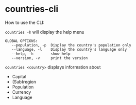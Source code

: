 # countries-cli

How to use the CLI:

`countries -h` will display the help menu

```
GLOBAL OPTIONS:
   --population, -p  Display the country's population only
   --language, -l    Display the country's language only
   --help, -h        show help
   --version, -v     print the version
```

`countries <country>` displays information about 
- Capital
- (Sub)region
- Population
- Currency
- Language

